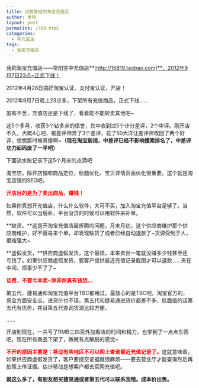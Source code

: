 ```yaml
---
title: 记我曾经的淘宝充值店
author: 老杨
layout: post
permalink: /359.html
categories:
  - 平凡生活
tags:
  - 淘宝充值店
---
```

我的淘宝充值店——常阳空中充值店**[http://16819.taobao.com]**，2012年9月7日23点~正式下线！

2012年4月28日搞好淘宝认证、支付宝认证，开店！

2012年9月7日晚上23点多，下架所有充值商品，正式下线……

虽有不舍，充值店还是下线了，看看能不能转卖其他吧~  


  
这5个多月，收获3个钻多点的信誉，其中收到过5个计分差评，2个中评。刚开店不久，大概4心吧，被差评师弄了3个差评，花了50大洋让差评师改回了两个好评，想想那时候真傻啊~**（现在淘宝新规，中差评已经不影响搜索排名了，中差评功力起码废了一半吧）**

下面流水账记录下这5个月来的点滴吧

淘宝店，除开店铺和商品定位，标题优化、宝贝详情页面优化很重要，这个就是淘宝店铺的SEO吧。

<span style="color: red;"><strong>开店目的是为了卖出商品，赚钱！</strong></span>

如果你真想开充值店，什么什么软件，大可不买，加入淘宝充值平台足够了。当然，软件可以当后补，平台没货的时候可以用软件来补单。

**缺货，**这是开淘宝充值店最折腾的问题，月末月初，这个供应商维护那个供应商维护，好不容易来个单，却发现缺货了或者已经自动退款了~货源受制于人，很难强大~

**虚假发货，**供应商虚假发货，这个最烦，本来卖出一笔就没赚多少钱甚至还亏钱了。如果供应商虚假发货，要客户提供最近充值记录截图才可以退款……夹在中间，烦事少不了了~

<span style="color: red;"><strong>话费，不要亏本卖~除非你真有钱烧...</strong></span>

第五代、捷易通和淘宝充值平台TBC都用过。最放心的是TBC吧，淘宝官方的，资金方面安全点，进货价也不错。第五代和捷易通进货价都差不多，低面值的话第五代有优势，并且第五代查询货源比较方便。

……

开店到现在，一共亏了RMB三四百外加看店的时间和精力，也学到了一点点东西吧，现在所有商品下架了，微微有点解脱的感觉~

<span style="color: red;"><strong>不开的原因主要是：移动有些地区不可以网上查询最近充值记录了。</strong></span>这就意味着，如果供应商虚假发货了，客户要提交证据就很麻烦——要去营业厅才能查询然后再拍照上传证据。估计移动是想客户都去官网充值吧。

**就这么多了，有朋友想买捷易通或者第五代可以联系我哦。成本价出售。**